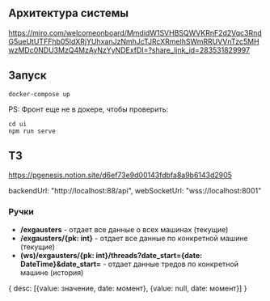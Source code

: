 ## Архитектура системы
https://miro.com/welcomeonboard/MmdidW1SVHBSQWVKRnF2d2Vqc3RndG5ueUtUTFFhb05IdXRjYUhxanJzNmhJcTJRcXRmelhSWmRRUVVnTzc5MHwzMDc0NDU3MzQ4MzAyNzYyNDExfDI=?share_link_id=283531829997

## Запуск
```
docker-compose up
```

PS: Фронт еще не в докере, чтобы проверить:
```
cd ui
npm run serve
```

## ТЗ
https://pgenesis.notion.site/d6ef73e9d00143fdbfa8a9b6143d2905

backendUrl: "http://localhost:88/api",
webSocketUrl: "wss://localhost:8001"

### Ручки

- <b>/exgausters</b> - отдает все данные о всех машинах (текущие)
- <b>/exgausters/{pk: int}</b> - отдает все данные по конкретной машине (текущие)
- <b>(ws)/exgausters/{pk: int}/threads?date_start={date: DateTime}&date_start=</b> - отдает данные тредов по конкретной машине (история)

{
    desc: [{value: значение, date: момент}, {value: null, date: момент}]
}
